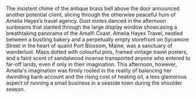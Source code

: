 The insistent chime of the antique brass bell above the door announced another potential client, slicing through the otherwise peaceful hum of Amelia Hayes’s travel agency. Dust motes danced in the afternoon sunbeams that slanted through the large display window showcasing a breathtaking panorama of the Amalfi Coast.  Amelia Hayes Travel, nestled between a bustling bakery and a perpetually empty storefront on Sycamore Street in the heart of quaint Port Blossom, Maine, was a sanctuary of wanderlust.  Maps dotted with colourful pins, framed vintage travel posters, and a faint scent of sandalwood incense transported anyone who entered to far-off lands, even if only in their imagination. This afternoon, however, Amelia's imagination was firmly rooted in the reality of balancing her dwindling bank account and the rising cost of heating oil, a less glamorous aspect of running a small business in a seaside town during the shoulder season.
